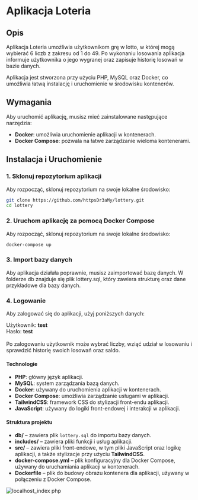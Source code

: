 # Aplikacja Loteria

## Opis
Aplikacja Loteria umożliwia użytkownikom grę w lotto, w której mogą wybierać 6 liczb z zakresu od 1 do 49. Po wykonaniu losowania aplikacja informuje użytkownika o jego wygranej oraz zapisuje historię losowań w bazie danych. 

Aplikacja jest stworzona przy użyciu PHP, MySQL oraz Docker, co umożliwia łatwą instalację i uruchomienie w środowisku kontenerów.

## Wymagania
Aby uruchomić aplikację, musisz mieć zainstalowane następujące narzędzia:
- **Docker**: umożliwia uruchomienie aplikacji w kontenerach.
- **Docker Compose**: pozwala na łatwe zarządzanie wieloma kontenerami.

## Instalacja i Uruchomienie

### 1. Sklonuj repozytorium aplikacji
Aby rozpocząć, sklonuj repozytorium na swoje lokalne środowisko:

```bash
git clone https://github.com/httpsDr3aMy/lottery.git
cd lottery
```

### 2. Uruchom aplikację za pomocą Docker Compose
Aby rozpocząć, sklonuj repozytorium na swoje lokalne środowisko:

```bash
docker-compose up
```

### 3. Import bazy danych
Aby aplikacja działała poprawnie, musisz zaimportować bazę danych. W folderze db znajduje się plik lottery.sql, który zawiera strukturę oraz dane przykładowe dla bazy danych.

### 4. Logowanie
Aby zalogować się do aplikacji, użyj poniższych danych:

Użytkownik: <strong>test</strong> <br>
Hasło: <strong>test</strong> <br><br>
Po zalogowaniu użytkownik może wybrać liczby, wziąć udział w losowaniu i sprawdzić historię swoich losowań oraz saldo.

#### Technologie
<ul>
  <li><strong>PHP</strong>: główny język aplikacji.</li>
  <li><strong>MySQL</strong>: system zarządzania bazą danych.</li>
  <li><strong>Docker</strong>: używany do uruchomienia aplikacji w kontenerach.</li>
  <li><strong>Docker Compose</strong>: umożliwia zarządzanie usługami w aplikacji.</li>
  <li><strong>TailwindCSS</strong>: framework CSS do stylizacji front-endu aplikacji.</li>
  <li><strong>JavaScript</strong>: używany do logiki front-endowej i interakcji w aplikacji.</li>
</ul>


#### Struktura projektu
<ul>
  <li><strong>db/</strong> – zawiera plik <code>lottery.sql</code> do importu bazy danych.</li>
  <li><strong>includes/</strong> – zawiera pliki funkcji i usług aplikacji.</li>
  <li><strong>src/</strong> – zawiera pliki front-endowe, w tym pliki JavaScript oraz logikę aplikacji, a także stylizacje przy użyciu <strong>TailwindCSS</strong>.</li>
  <li><strong>docker-compose.yml</strong> – plik konfiguracyjny dla Docker Compose, używany do uruchamiania aplikacji w kontenerach.</li>
  <li><strong>Dockerfile</strong> – plik do budowy obrazu kontenera dla aplikacji, używany w połączeniu z Docker Compose.</li>
</ul>

![localhost_index php](https://github.com/user-attachments/assets/75bb23b6-fe83-48a3-899f-a72d05c4e606)


